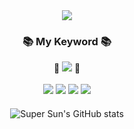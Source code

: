 
<!--
**rnjsgo/rnjsgo** is a ✨ _special_ ✨ repository because its `README.md` (this file) appears on your GitHub profile.

Here are some ideas to get you started:
a
- 🔭 I’m currently working on ...
- 🌱 I’m currently learning ...
- 👯 I’m looking to collaborate on ...
- 🤔 I’m looking for help with ...
- 💬 Ask me about ...
- 📫 How to reach me: ...
- 😄 Pronouns: ...
- ⚡ Fun fact: ...
-->
<div style="text-align : center;">
<img src="https://capsule-render.vercel.app/api?type=Soft&height=300&section=header&text=@Super%20Sun&fontSize=90&theme=merko&desc=Growth%20Of%20All%20Time&descAlignY=70" />
</div>
<h3 align="center">📚 My Keyword 📚 </h3>
<p align="center">
🌱 <a href="https://velog.io/@supersun"><img src="https://img.shields.io/badge/supersun.log-white?style=flat&logo=Velog&logoColor=20C997"/></a> 🌱<br>
  <br>
<a href="https://www.kakaotechcampus.com"><img src="https://img.shields.io/badge/Tech Campus-black?style=flat&logo=Kakao&logoColor=FFCD00"/></a>
<img src="https://img.shields.io/badge/Java-red?style=flat&logo=java&logoColor=FFCD00"/></a>
<img src="https://img.shields.io/badge/Spring-green?style=flat&logo=Spring&logoColor=FFCD00"/></a>
<img src="https://img.shields.io/badge/MySQL-white?style=flat&logo=MySQL&logoColor=4479A1"/></a>
</p>

<div style="margin-top: 20px; margin-bottom: 20px;">
<p align="center"><img src="https://github-readme-stats.vercel.app/api?username=rnjsgo&amp;show_icons=true&amp;theme=radical" alt="Super Sun&#39;s GitHub stats"></p>
</div>
